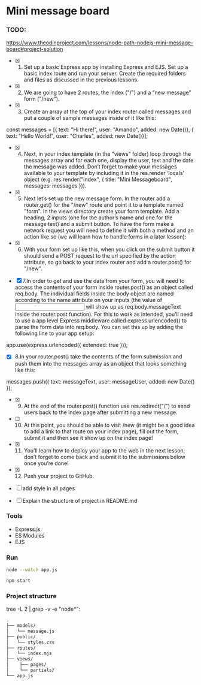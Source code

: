 # Mini message board

### TODO:

https://www.theodinproject.com/lessons/node-path-nodejs-mini-message-board#project-solution

- [x] 1. Set up a basic Express app by installing Express and EJS. Set up a basic index route and run your server. Create the required folders and files as discussed in the previous lessons.

- [x] 2. We are going to have 2 routes, the index ("/") and a “new message” form ("/new").

- [x] 3. Create an array at the top of your index router called messages and put a couple of sample messages inside of it like this:

const messages = [{ text: "Hi there!", user: "Amando", added: new Date()}, { text: "Hello World!", user: "Charles", added: new Date()}];

- [x] 4. Next, in your index template (in the "views" folder) loop through the messages array and for each one, display the user, text and the date the message was added. Don’t forget to make your messages available to your template by including it in the res.render ‘locals’ object (e.g. res.render("index", { title: "Mini Messageboard", messages: messages })).

- [x] 5. Next let’s set up the new message form. In the router add a router.get() for the "/new" route and point it to a template named "form". In the views directory create your form template. Add a heading, 2 inputs (one for the author’s name and one for the message text) and a submit button. To have the form make a network request you will need to define it with both a method and an action like so (we will learn how to handle forms in a later lesson):

- [x] 6. With your form set up like this, when you click on the submit button it should send a POST request to the url specified by the action attribute, so go back to your index router and add a router.post() for "/new".

- [x] 7.In order to get and use the data from your form, you will need to access the contents of your form inside router.post() as an object called req.body. The individual fields inside the body object are named according to the name attribute on your inputs (the value of <input name="messageText"> will show up as req.body.messageText inside the router.post function). For this to work as intended, you’ll need to use a app level Express middleware called express.urlencoded() to parse the form data into req.body. You can set this up by adding the following line to your app setup:

app.use(express.urlencoded({ extended: true }));

- [x] 8.In your router.post() take the contents of the form submission and push them into the messages array as an object that looks something like this:

messages.push({ text: messageText, user: messageUser, added: new Date() });

- [x] 9. At the end of the router.post() function use res.redirect("/") to send users back to the index page after submitting a new message.

- [ ] 10. At this point, you should be able to visit /new (it might be a good idea to add a link to that route on your index page), fill out the form, submit it and then see it show up on the index page!

- [x] 11. You’ll learn how to deploy your app to the web in the next lesson, don’t forget to come back and submit it to the submissions below once you’re done!

- [x] 12. Push your project to GitHub.

- [ ] add style in all pages
- [ ] Explain the structure of project in README.md

### Tools

- Express.js
- ES Modules
- EJS

### Run

```bash
node --watch app.js
```

```bash
npm start
```

### Project structure

tree -L 2 | grep -v -e "node\*":

```bash
.
├── models/
│   └── message.js
├── public/
│   └── styles.css
├── routes/
│   └── index.mjs
├── views/
│    ├── pages/
│    └── partials/
└── app.js
```

